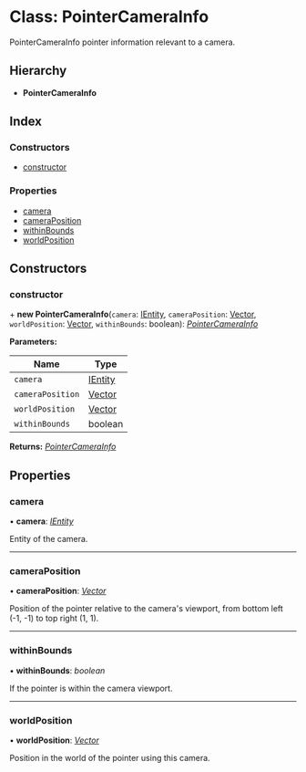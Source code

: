 
# Class: PointerCameraInfo

PointerCameraInfo pointer information relevant to a camera.

## Hierarchy

* **PointerCameraInfo**

## Index

### Constructors

* [constructor](pointercamerainfo.md#constructor)

### Properties

* [camera](pointercamerainfo.md#camera)
* [cameraPosition](pointercamerainfo.md#cameraposition)
* [withinBounds](pointercamerainfo.md#withinbounds)
* [worldPosition](pointercamerainfo.md#worldposition)

## Constructors

###  constructor

\+ **new PointerCameraInfo**(`camera`: [IEntity](../interfaces/ientity.md), `cameraPosition`: [Vector](vector.md), `worldPosition`: [Vector](vector.md), `withinBounds`: boolean): *[PointerCameraInfo](pointercamerainfo.md)*

**Parameters:**

Name | Type |
------ | ------ |
`camera` | [IEntity](../interfaces/ientity.md) |
`cameraPosition` | [Vector](vector.md) |
`worldPosition` | [Vector](vector.md) |
`withinBounds` | boolean |

**Returns:** *[PointerCameraInfo](pointercamerainfo.md)*

## Properties

###  camera

• **camera**: *[IEntity](../interfaces/ientity.md)*

Entity of the camera.

___

###  cameraPosition

• **cameraPosition**: *[Vector](vector.md)*

Position of the pointer relative to the camera's viewport, from bottom left (-1, -1) to top right (1, 1).

___

###  withinBounds

• **withinBounds**: *boolean*

If the pointer is within the camera viewport.

___

###  worldPosition

• **worldPosition**: *[Vector](vector.md)*

Position in the world of the pointer using this camera.
